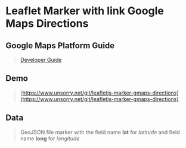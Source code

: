 Leaflet Marker with link Google Maps Directions
===============================================

## Google Maps Platform Guide
> [Developer Guide](https://developers.google.com/maps/documentation/urls/guide)

## Demo
> [https://www.unsorry.net/git/leafletjs-marker-gmaps-directions](https://www.unsorry.net/git/leafletjs-marker-gmaps-directions)

## Data
> GeoJSON file marker with the field name **lat** for _latitude_ and field name **long** for _longitude_